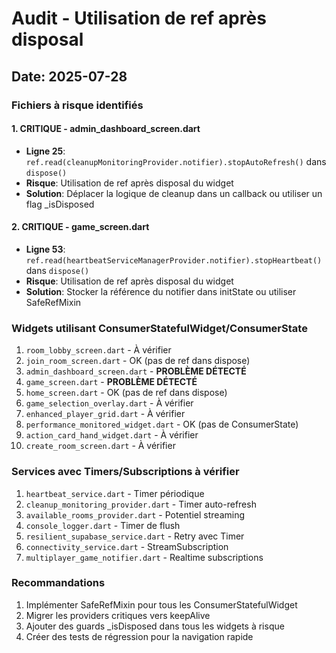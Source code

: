 # Audit - Utilisation de ref après disposal

## Date: 2025-07-28

### Fichiers à risque identifiés

#### 1. **CRITIQUE** - admin_dashboard_screen.dart
- **Ligne 25**: `ref.read(cleanupMonitoringProvider.notifier).stopAutoRefresh()` dans `dispose()`
- **Risque**: Utilisation de ref après disposal du widget
- **Solution**: Déplacer la logique de cleanup dans un callback ou utiliser un flag _isDisposed

#### 2. **CRITIQUE** - game_screen.dart  
- **Ligne 53**: `ref.read(heartbeatServiceManagerProvider.notifier).stopHeartbeat()` dans `dispose()`
- **Risque**: Utilisation de ref après disposal du widget
- **Solution**: Stocker la référence du notifier dans initState ou utiliser SafeRefMixin

### Widgets utilisant ConsumerStatefulWidget/ConsumerState

1. `room_lobby_screen.dart` - À vérifier
2. `join_room_screen.dart` - OK (pas de ref dans dispose)
3. `admin_dashboard_screen.dart` - **PROBLÈME DÉTECTÉ**
4. `game_screen.dart` - **PROBLÈME DÉTECTÉ**
5. `home_screen.dart` - OK (pas de ref dans dispose)
6. `game_selection_overlay.dart` - À vérifier
7. `enhanced_player_grid.dart` - À vérifier
8. `performance_monitored_widget.dart` - OK (pas de ConsumerState)
9. `action_card_hand_widget.dart` - À vérifier
10. `create_room_screen.dart` - À vérifier

### Services avec Timers/Subscriptions à vérifier

1. `heartbeat_service.dart` - Timer périodique
2. `cleanup_monitoring_provider.dart` - Timer auto-refresh
3. `available_rooms_provider.dart` - Potentiel streaming
4. `console_logger.dart` - Timer de flush
5. `resilient_supabase_service.dart` - Retry avec Timer
6. `connectivity_service.dart` - StreamSubscription
7. `multiplayer_game_notifier.dart` - Realtime subscriptions

### Recommandations

1. Implémenter SafeRefMixin pour tous les ConsumerStatefulWidget
2. Migrer les providers critiques vers keepAlive
3. Ajouter des guards _isDisposed dans tous les widgets à risque
4. Créer des tests de régression pour la navigation rapide
